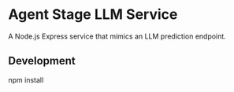 # Agent Stage LLM Service

A Node.js Express service that mimics an LLM prediction endpoint.

## Development

npm install
